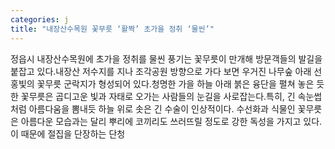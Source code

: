 ```yaml
---
categories: j
title: "내장산수목원 꽃무릇 ‘활짝’ 초가을 정취 ‘물씬’"
---
```

정읍시 내장산수목원에 초가을 정취를 물씬 풍기는 꽃무릇이 만개해 방문객들의 발길을 붙잡고 있다.내장산 저수지를 지나 조각공원 방향으로 가다 보면 우거진 나무숲 아래 선홍빛의 꽃무릇 군락지가 형성되어 있다.청명한 가을 하늘 아래 붉은 융단을 펼쳐 놓은 듯한 꽃무릇은 곱디고운 빛과 자태로 오가는 사람들의 눈길을 사로잡는다.특히, 긴 속눈썹처럼 아름다움을 뽐내듯 하늘 위로 솟은 긴 수술이 인상적이다. 수선화과 식물인 꽃무릇은 아름다운 모습과는 달리 뿌리에 코끼리도 쓰러뜨릴 정도로 강한 독성을 가지고 있다. 이 때문에 절집을 단장하는 단청